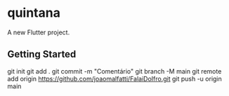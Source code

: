 # quintana

A new Flutter project.

## Getting Started

git init
git add .
git commit -m "Comentário"
git branch -M main
git remote add origin https://github.com/joaomalfatti/FalaiDoIfro.git
git push -u origin main
